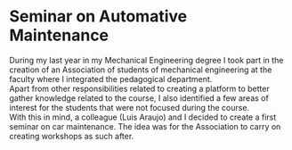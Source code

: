 # Seminar on Automative Maintenance

During my last year in my Mechanical Engineering degree I took part in the creation of an Association of students of mechanical engineering at the faculty where I integrated the pedagogical department.</br>
Apart from other responsibilities related to creating a platform to better gather knowledge related to the course, I also identified a few areas of interest for the students that were not focused during the course.</br>
With this in mind, a colleague (Luis Araujo) and I decided to create a first seminar on car maintenance. The idea was for the Association to carry on creating workshops as such after.
